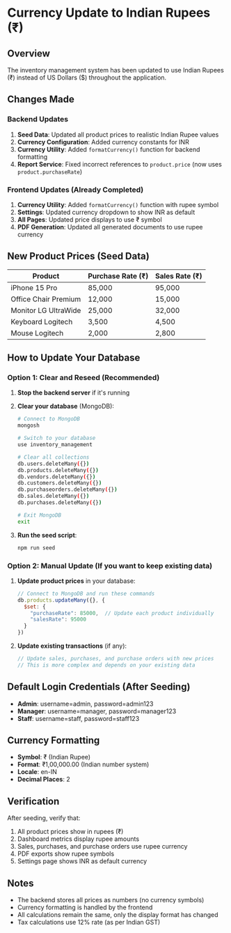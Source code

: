 # Currency Update to Indian Rupees (₹)

## Overview
The inventory management system has been updated to use Indian Rupees (₹) instead of US Dollars ($) throughout the application.

## Changes Made

### Backend Updates
1. **Seed Data**: Updated all product prices to realistic Indian Rupee values
2. **Currency Configuration**: Added currency constants for INR
3. **Currency Utility**: Added `formatCurrency()` function for backend formatting
4. **Report Service**: Fixed incorrect references to `product.price` (now uses `product.purchaseRate`)

### Frontend Updates (Already Completed)
1. **Currency Utility**: Added `formatCurrency()` function with rupee symbol
2. **Settings**: Updated currency dropdown to show INR as default
3. **All Pages**: Updated price displays to use ₹ symbol
4. **PDF Generation**: Updated all generated documents to use rupee currency

## New Product Prices (Seed Data)

| Product | Purchase Rate (₹) | Sales Rate (₹) |
|---------|------------------|----------------|
| iPhone 15 Pro | 85,000 | 95,000 |
| Office Chair Premium | 12,000 | 15,000 |
| Monitor LG UltraWide | 25,000 | 32,000 |
| Keyboard Logitech | 3,500 | 4,500 |
| Mouse Logitech | 2,000 | 2,800 |

## How to Update Your Database

### Option 1: Clear and Reseed (Recommended)
1. **Stop the backend server** if it's running
2. **Clear your database** (MongoDB):
   ```bash
   # Connect to MongoDB
   mongosh
   
   # Switch to your database
   use inventory_management
   
   # Clear all collections
   db.users.deleteMany({})
   db.products.deleteMany({})
   db.vendors.deleteMany({})
   db.customers.deleteMany({})
   db.purchaseorders.deleteMany({})
   db.sales.deleteMany({})
   db.purchases.deleteMany({})
   
   # Exit MongoDB
   exit
   ```

3. **Run the seed script**:
   ```bash
   npm run seed
   ```

### Option 2: Manual Update (If you want to keep existing data)
1. **Update product prices** in your database:
   ```javascript
   // Connect to MongoDB and run these commands
   db.products.updateMany({}, {
     $set: {
       "purchaseRate": 85000,  // Update each product individually
       "salesRate": 95000
     }
   })
   ```

2. **Update existing transactions** (if any):
   ```javascript
   // Update sales, purchases, and purchase orders with new prices
   // This is more complex and depends on your existing data
   ```

## Default Login Credentials (After Seeding)
- **Admin**: username=admin, password=admin123
- **Manager**: username=manager, password=manager123  
- **Staff**: username=staff, password=staff123

## Currency Formatting
- **Symbol**: ₹ (Indian Rupee)
- **Format**: ₹1,00,000.00 (Indian number system)
- **Locale**: en-IN
- **Decimal Places**: 2

## Verification
After seeding, verify that:
1. All product prices show in rupees (₹)
2. Dashboard metrics display rupee amounts
3. Sales, purchases, and purchase orders use rupee currency
4. PDF exports show rupee symbols
5. Settings page shows INR as default currency

## Notes
- The backend stores all prices as numbers (no currency symbols)
- Currency formatting is handled by the frontend
- All calculations remain the same, only the display format has changed
- Tax calculations use 12% rate (as per Indian GST) 